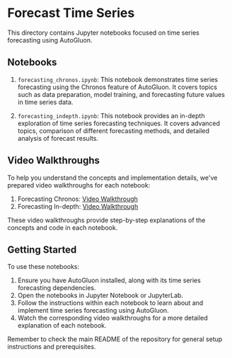 # Forecast Time Series

This directory contains Jupyter notebooks focused on time series forecasting using AutoGluon.

## Notebooks

1. `forecasting_chronos.ipynb`: This notebook demonstrates time series forecasting using the Chronos feature of AutoGluon. It covers topics such as data preparation, model training, and forecasting future values in time series data.

2. `forecasting_indepth.ipynb`: This notebook provides an in-depth exploration of time series forecasting techniques. It covers advanced topics, comparison of different forecasting methods, and detailed analysis of forecast results.

## Video Walkthroughs

To help you understand the concepts and implementation details, we've prepared video walkthroughs for each notebook:

1. Forecasting Chronos: [Video Walkthrough](https://drive.google.com/file/d/1eifvAtq2Nwu5VB77CUx-5YuJnxpFCCYP/view?usp=sharing)
2. Forecasting In-depth: [Video Walkthrough](https://drive.google.com/file/d/1X4_iTDzl7lUBcY_UWRZf4qXQ7oQwbTu8/view?usp=sharing)

These video walkthroughs provide step-by-step explanations of the concepts and code in each notebook.

## Getting Started

To use these notebooks:

1. Ensure you have AutoGluon installed, along with its time series forecasting dependencies.
2. Open the notebooks in Jupyter Notebook or JupyterLab.
3. Follow the instructions within each notebook to learn about and implement time series forecasting using AutoGluon.
4. Watch the corresponding video walkthroughs for a more detailed explanation of each notebook.

Remember to check the main README of the repository for general setup instructions and prerequisites.